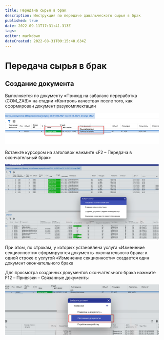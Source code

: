 ```yaml
---
title: Передача сырья в брак
description: Инструкция по передаче давальческого сырья в брак
published: true
date: 2022-09-11T17:31:41.313Z
tags: 
editor: markdown
dateCreated: 2022-08-31T09:15:40.634Z
---
```


# Передача сырья в брак

## **Создание документа**

Выполняется по документу «Приход на забаланс переработка (COM\_ZAB)» на стадии «Контроль качества» после того, как сформирован документ разукомплектации

![](<../../assets/0 (32)1.png>)

Встаньте курсором на заголовок нажмите «F2 – Передача в окончательный брак»

![](<../../assets/1 (21)1.png>)

При этом, по строкам, у которых установлена услуга «Изменение секционности» сформируются документы окончательного брака: к одной строке с услугой «Изменение секционности» создается один документ окончательного брака

Для просмотра созданных документов окончательного брака нажмите F12 – Привязки – Связанные документы

![](<../../assets/2 (28)1.png>)
